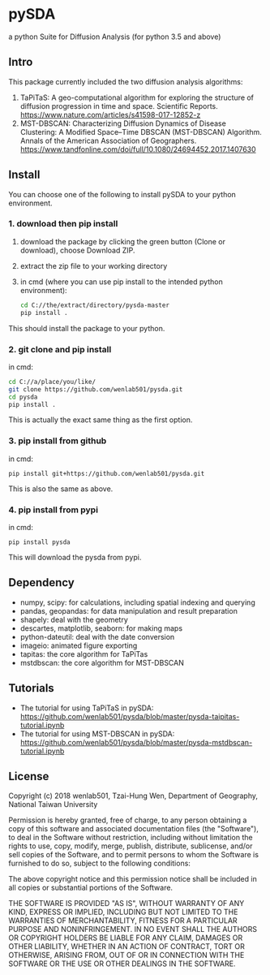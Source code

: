 # pySDA

a python Suite for Diffusion Analysis (for python 3.5 and above)

## Intro

This package currently included the two diffusion analysis algorithms:

1. TaPiTaS: A geo-computational algorithm for exploring the structure of diffusion progression in time and space. Scientific Reports.
   https://www.nature.com/articles/s41598-017-12852-z
2. MST-DBSCAN: Characterizing Diffusion Dynamics of Disease Clustering: A Modified Space–Time DBSCAN (MST-DBSCAN) Algorithm. Annals of the American Association of Geographers.
   https://www.tandfonline.com/doi/full/10.1080/24694452.2017.1407630

## Install

You can choose one of the following to install pySDA to your python environment.

### 1. download then pip install

1. download the package by clicking the green button (Clone or download), choose Download ZIP.

2. extract the zip file to your working directory

3. in cmd (where you can use pip install to the intended python environment):

   ```sh
   cd C://the/extract/directory/pysda-master
   pip install .
   ```

This should install the package to your python.

### 2.  git clone and pip install

in cmd:

```sh
cd C://a/place/you/like/
git clone https://github.com/wenlab501/pysda.git
cd pysda
pip install .
```

This is actually the exact same thing as the first option.

### 3. pip install from github

in cmd:

```
pip install git+https://github.com/wenlab501/pysda.git
```

This is also the same as above.

### 4. pip install from pypi

 in cmd:

```
pip install pysda
```

This will download the pysda from pypi.



## Dependency

- numpy, scipy: for calculations, including spatial indexing and querying
- pandas, geopandas: for data manipulation and result preparation
- shapely: deal with the geometry
- descartes, matplotlib, seaborn: for making maps
- python-dateutil: deal with the date conversion
- imageio: animated figure exporting
- tapitas: the core algorithm for TaPiTas
- mstdbscan: the core algorithm for MST-DBSCAN

## Tutorials
- The tutorial for using TaPiTaS in pySDA:  
https://github.com/wenlab501/pysda/blob/master/pysda-taipitas-tutorial.ipynb
- The tutorial for using MST-DBSCAN in pySDA:  
https://github.com/wenlab501/pysda/blob/master/pysda-mstdbscan-tutorial.ipynb

## License

Copyright (c) 2018 wenlab501, Tzai-Hung Wen, Department of Geography, National Taiwan University

Permission is hereby granted, free of charge, to any person obtaining a copy of this software and associated documentation files (the "Software"), to deal in the Software without restriction, including without limitation the rights to use, copy, modify, merge, publish, distribute, sublicense, and/or sell copies of the Software, and to permit persons to whom the Software is furnished to do so, subject to the following conditions:

The above copyright notice and this permission notice shall be included in all copies or substantial portions of the Software.

THE SOFTWARE IS PROVIDED "AS IS", WITHOUT WARRANTY OF ANY KIND, EXPRESS OR IMPLIED, INCLUDING BUT NOT LIMITED TO THE WARRANTIES OF MERCHANTABILITY, FITNESS FOR A PARTICULAR PURPOSE AND NONINFRINGEMENT. IN NO EVENT SHALL THE AUTHORS OR COPYRIGHT HOLDERS BE LIABLE FOR ANY CLAIM, DAMAGES OR OTHER LIABILITY, WHETHER IN AN ACTION OF CONTRACT, TORT OR OTHERWISE, ARISING FROM, OUT OF OR IN CONNECTION WITH THE SOFTWARE OR THE USE OR OTHER DEALINGS IN THE SOFTWARE.
